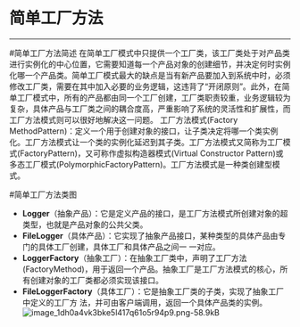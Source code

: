 #  简单工厂方法

---

#简单工厂方法简述
    在简单工厂模式中只提供一个工厂类，该工厂类处于对产品类进行实例化的中心位置，它需要知道每一个产品对象的创建细节，并决定何时实例化哪一个产品类。简单工厂模式最大的缺点是当有新产品要加入到系统中时，必须修改工厂类，需要在其中加入必要的业务逻辑，这违背了“开闭原则”。此外，在简单工厂模式中，所有的产品都由同一个工厂创建，工厂类职责较重，业务逻辑较为复杂，具体产品与工厂类之间的耦合度高，严重影响了系统的灵活性和扩展性，而工厂方法模式则可以很好地解决这一问题。
    工厂方法模式(Factory MethodPattern)：定义一个用于创建对象的接口，让子类决定将哪一个类实例化。工厂方法模式让一个类的实例化延迟到其子类。工厂方法模式又简称为工厂模式(FactoryPattern)，又可称作虚拟构造器模式(Virtual Constructor Pattern)或多态工厂模式(PolymorphicFactoryPattern)。工厂方法模式是一种类创建型模式。

#简单工厂方法类图
 - **Logger**（抽象产品）：它是定义产品的接口，是工厂方法模式所创建对象的超类型，也就是产品对象的公共父类。
 - **FileLogger**（具体产品）：它实现了抽象产品接口，某种类型的具体产品由专门的具体工厂创建，具体工厂和具体产品之间一 一对应。
 - **LoggerFactory**（抽象工厂）：在抽象工厂类中，声明了工厂方法(FactoryMethod)，用于返回一个产品。抽象工厂是工厂方法模式的核心，所有创建对象的工厂类都必须实现该接口。
 - **FileLoggerFactory**（具体工厂）：它是抽象工厂类的子类，实现了抽象工厂中定义的工厂方
法，并可由客户端调用，返回一个具体产品类的实例。
![image_1dh0a4vk3bke5l417q61o5r94p9.png-58.9kB][1]


  [1]: http://static.zybuluo.com/yzz19881016/5pdamqpvoigqg60ijnh8l6eq/image_1dh0a4vk3bke5l417q61o5r94p9.png